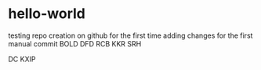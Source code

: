 # hello-world
testing repo creation on github for the first time
adding changes for the first manual commit
BOLD
DFD
RCB
KKR
SRH

DC
KXIP
